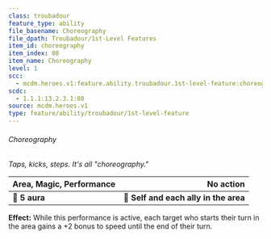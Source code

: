 ```yaml
---
class: troubadour
feature_type: ability
file_basename: Choreography
file_dpath: Troubadour/1st-Level Features
item_id: choreography
item_index: 08
item_name: Choreography
level: 1
scc:
  - mcdm.heroes.v1:feature.ability.troubadour.1st-level-feature:choreography
scdc:
  - 1.1.1:13.2.3.1:08
source: mcdm.heroes.v1
type: feature/ability/troubadour/1st-level-feature
---
```


###### Choreography

*Taps, kicks, steps. It's all "choreography."*

| **Area, Magic, Performance** |                         **No action** |
| ---------------------------- | ------------------------------------: |
| **📏 5 aura**                | **🎯 Self and each ally in the area** |

**Effect:** While this performance is active, each target who starts their turn in the area gains a +2 bonus to speed until the end of their turn.
